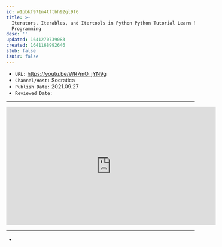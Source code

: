 ```yaml
---
id: w1pbkf971n4tftbh92gl9f6
title: >-
  Iterators, Iterables, and Itertools in Python Python Tutorial Learn Python
  Programming
desc: ''
updated: 1641270739083
created: 1641168992646
stub: false
isDir: false
---
```



- `URL:` <https://youtu.be/WR7mO_jYN9g>
- `Channel/Host:` Socratica
- `Publish Date:` 2021.09.27
- `Reviewed Date:` 

---

<center><iframe width="560" height="315" src="https://www.youtube.com/embed/WR7mO_jYN9g" frameborder="0" allow="accelerometer; autoplay; encrypted-media; gyroscope; picture-in-picture" allowfullscreen></iframe></center>

---

-

